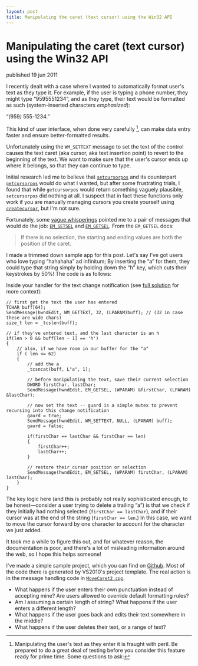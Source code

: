 ```yaml
---
layout: post
title: Manipulating the caret (text cursor) using the Win32 API
---
```


# Manipulating the caret (text cursor) using the Win32 API

<span class="pubdate">published 19 jun 2011</span>

I recently dealt with a case where I wanted to automatically format user's text as they type it. 
For example, if the user is typing a phone number, they
might type “9595551234”, and as they type, their text would be formatted as such
(system-inserted characters <em class="extra_emph">emphasized</em>):

“<span class="spacy"><em class="extra_emph">(</em>959<em class="extra_emph">) </em>555<em class="extra_emph">-</em>1234</span>.” 

This kind of user interface,
when done very carefully [^carefully], can make data entry faster and ensure better-formatted results.

Unfortunately using the `WM_SETTEXT` message to set the text of the control
causes the text caret (aka cursor, aka text insertion point) to revert to the beginning of the text.  We want to 
make sure that the user's cursor ends up where it belongs, so that they can continue to type.

Initial research led me to believe that [`setcursorpos`][scp] and its counterpart [`getcursorpos`][gcp] would do what I wanted,
but after some frustrating trials, I found that while `getcursorpos` would return something vaguely plausible,
`setcursorpos` did nothing at all. I suspect that in fact these functions only work if you are manually managing
cursors you create yourself using [`createcursor`][cc], but I'm not sure.

Fortunately, some [vague whisperings][whisperings]  pointed me to a pair of messages that would do 
the job: [`EM_SETSEL`][setsel] and [`EM_GETSEL`][getsel]. From the `EM_GETSEL` docs:

> If there is no selection, the starting and ending values are both the position of the caret.

I made a trimmed down sample app for this post. Let's say I've got users who love typing “hahahaha” ad infinitum;
By inserting the “a” for them, they could type that string simply by holding down the “h” key, which cuts their keystrokes by 50%! The 
code is as follows:

Inside your handler for the text change notification (see [full solution][fs-context] for more context):

    // first get the text the user has entered
    TCHAR buff[64];
    SendMessage(hwndEdit, WM_GETTEXT, 32, (LPARAM)buff); // (32 in case these are wide chars)
    size_t len = _tcslen(buff);
    
    // if they've entered text, and the last character is an h
    if(len > 0 && buff[len - 1] == 'h')
    {
        // also, if we have room in our buffer for the "a"
        if ( len <= 62)
        {
            // add the a
            _tcsncat(buff, L"a", 1);
            
            // before manipulating the text, save their current selection
            DWORD firstChar, lastChar;
            SendMessage(hwndEdit, EM_GETSEL, (WPARAM) &firstChar, (LPARAM) &lastChar);
            
            // now set the text -- guard is a simple mutex to prevent recursing into this change notification
            gaurd = true;
            SendMessage(hwndEdit, WM_SETTEXT, NULL, (LPARAM) buff);
            gaurd = false;
            
            if(firstChar == lastChar && firstChar == len)
            {
                firstChar++;
                lastChar++;
            }
            
            // restore their cursor position or selection
            SendMessage(hwndEdit, EM_SETSEL, (WPARAM) firstChar, (LPARAM) lastChar);
        }
    }

The key logic here (and this is probably not really sophisticated enough, to be honest—consider a user trying to delete a trailing “a”) 
is that we check if they initially had nothing selected (`firstChar == lastChar`), and if their cursor was at the end of the string 
(`firstChar == len`.) In this case, we want to move the cursor forward by one character to account for the character we just added.

It took me a while to figure this out, and for whatever reason, the documentation is poor, and there's a lot of misleading information 
around the web, so I hope this helps someone!

I've made a simple sample project, which you can find on [Github][sample]. Most of the code there is generated by VS2010's project
template. The real action is in the message handling code in [`MoveCaret2.cpp`][mc2].

[^carefully]: Manipulating the user's text as they enter it is fraught with peril. Be prepared to
do a great deal of testing before you consider this feature ready for prime time. Some questions
to ask:
- What happens if the user enters their own punctuation instead of accepting mine? Are users allowed to override
default formatting rules?
- Am I assuming a certain length of string? What happens if the user enters a different length?
- What happens if the user goes back and edits their text somewhere in the middle?
- What happens if the user deletes their text, or a range of text?

[scp]: http://msdn.microsoft.com/en-us/library/ms648394(v=vs.85).aspx
[gcp]: http://msdn.microsoft.com/en-us/library/ms648390(v=vs.85).aspx
[cc]: http://msdn.microsoft.com/en-us/library/ms648385(v=vs.85).aspx
[whisperings]: http://support.microsoft.com/kb/109550
[setsel]: http://msdn.microsoft.com/en-us/library/bb761661(v=vs.85).aspx
[getsel]: http://msdn.microsoft.com/en-us/library/bb761598(v=vs.85).aspx
[fs-context]: https://github.com/dtb/MoveCaret/blob/master/MoveCaret2/MoveCaret2.cpp#L155
[sample]: https://github.com/dtb/MoveCaret
[mc2]: https://github.com/dtb/MoveCaret/blob/master/MoveCaret2/MoveCaret2.cpp#L134
